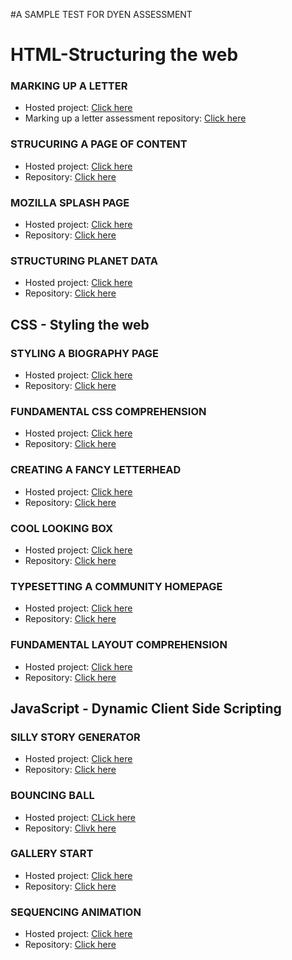#A SAMPLE TEST FOR DYEN ASSESSMENT

# HTML-Structuring the web

### MARKING UP A LETTER
- Hosted project: [Click here](https://evaloper.github.io/markup_letter/)
- Marking up a letter assessment repository: [Click here](https://github.com/Evaloper/markup_letter.git)

### STRUCURING A PAGE OF CONTENT
- Hosted project: [Click here](https://evaloper.github.io/assets/)
- Repository: [Click here](https://github.com/Evaloper/assets.git)

### MOZILLA SPLASH PAGE
- Hosted project: [Click here](https://evaloper.github.io/Mozilla_Splash_Page/)
- Repository: [Click here](https://github.com/Evaloper/Mozilla_Splash_Page.git)


### STRUCTURING PLANET DATA
- Hosted project: [Click here](https://evaloper.github.io/structuring_planet_data/)
- Repository: [Click here](https://github.com/Evaloper/structuring_planet_data.git)

## CSS - Styling the web

### STYLING A BIOGRAPHY PAGE
- Hosted project: [Click here](https://evaloper.github.io/structuring_a_biography_page/)
- Repository: [Click here](https://github.com/Evaloper/structuring_a_biography_page.git)

### FUNDAMENTAL CSS COMPREHENSION
- Hosted project: [Click here](https://evaloper.github.io/fundatmental_css_comprehension/)
- Repository: [Click here](https://github.com/Evaloper/fundatmental_css_comprehension.git)

### CREATING A FANCY LETTERHEAD
- Hosted project: [Click here](https://evaloper.github.io/fancy_letterhead/)
- Repository: [Click here](https://github.com/Evaloper/fancy_letterhead.git)

### COOL LOOKING BOX
- Hosted project: [Click here](https://evaloper.github.io/cool_looking_box/)
- Repository: [Click here](https://github.com/Evaloper/cool_looking_box.git)

### TYPESETTING A COMMUNITY HOMEPAGE
- Hosted project: [Click here](https://evaloper.github.io/typesetting_a_homepage/)
- Repository: [Click here](https://github.com/Evaloper/typesetting_a_homepage.git)

### FUNDAMENTAL LAYOUT COMPREHENSION
- Hosted project: [Click here](https://evaloper.github.io/fundamental-layout/)
- Repository: [Click here](https://github.com/Evaloper/fundamental-layout.git)

## JavaScript - Dynamic Client Side Scripting

### SILLY STORY GENERATOR
- Hosted project: [Click here](https://evaloper.github.io/silly_story_generator/)
- Repository: [Click here](https://github.com/Evaloper/silly_story_generator.git)

### BOUNCING BALL
- Hosted project: [CLick here](https://evaloper.github.io/bouncing_ball_demo/)
- Repository: [Clivk here](https://github.com/Evaloper/bouncing_ball_demo.git)


### GALLERY START
- Hosted project: [Click here](https://evaloper.github.io/gallery-start/)
- Repository: [Click here](https://github.com/Evaloper/gallery-start.git)


### SEQUENCING ANIMATION
- Hosted project: [Click here](https://evaloper.github.io/sequencing-animations/)
- Repository: [Click here](https://github.com/Evaloper/sequencing-animations.git)
